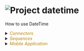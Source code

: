 
# ![](https://github.com/convertigo/convertigo/blob/develop/engine/src/com/twinsoft/convertigo/beans/core/images/project_color_16x16.png?raw=true "Project") datetime

How to use DateTime

<details><summary><span style="color:DarkGoldenRod"><i>Connectors</i></span></summary><blockquote><p>


## ![](https://github.com/convertigo/convertigo/blob/develop/engine/src/com/twinsoft/convertigo/beans/connectors/images/sqlconnector_color_16x16.png?raw=true "SqlConnector") void

void connector, replace or don't use it

<details><summary><span style="color:DarkGoldenRod"><i>Transactions</i></span></summary><blockquote><p>


### ![](https://github.com/convertigo/convertigo/blob/develop/engine/src/com/twinsoft/convertigo/beans/transactions/images/sqltransaction_color_16x16.png?raw=true "SqlTransaction") void

does nothing
</p></blockquote></details>
</p></blockquote></details>

<details><summary><span style="color:DarkGoldenRod"><i>Sequences</i></span></summary><blockquote><p>


## ![](https://github.com/convertigo/convertigo/blob/develop/engine/src/com/twinsoft/convertigo/beans/sequences/images/genericsequence_color_16x16.png?raw=true "GenericSequence") data_by_date

Returns the 'date' variable

<span style="color:DarkGoldenRod">Variables</span>

<table>
<tr>
<th>
name
</th>
<th>
comment
</th>
</tr>
<tr>
<td>
<img src="https://github.com/convertigo/convertigo/blob/develop/engine/src/com/twinsoft/convertigo/beans/variables/images/variable_color_16x16.png?raw=true "  alt="RequestableVariable" >&nbsp;date
</td>
<td>

</td>
</tr>
</table>

</p></blockquote></details>

<details><summary><span style="color:DarkGoldenRod"><i>Mobile Application</i></span></summary><blockquote><p>


## ![](https://github.com/convertigo/convertigo/blob/develop/engine/src/com/twinsoft/convertigo/beans/core/images/mobileapplication_color_16x16.png?raw=true "MobileApplication") Application

NGX DateTime component usage.

<details><summary><span style="color:DarkGoldenRod"><i>Pages</i></span></summary><blockquote><p>


<details><summary><b>Page_datetime_button</b> : <ul></summary><blockquote><p>


### ![](https://github.com/convertigo/convertigo/blob/develop/engine/src/com/twinsoft/convertigo/beans/ngx/components/images/pagecomponent_color_16x16.png?raw=true "PageComponent") Page_datetime_button

<ul>
<li>Use of custom tag ion-datetime-button.</li>
<li>Datetime picker is in a Modal component.</li>
<li>Date value bound to a global variable component ("my_picked_date").</li>
<li>Date value is used to call a sequence that returns the provided date when the close modal button is clicked.</li>
</ul>
<br/>
<img src="doc/ion_datetime_button_modal.png" />
</p></blockquote></details>

<details><summary><b>Page_datetime_popover</b> : <ul></summary><blockquote><p>


### ![](https://github.com/convertigo/convertigo/blob/develop/engine/src/com/twinsoft/convertigo/beans/ngx/components/images/pagecomponent_color_16x16.png?raw=true "PageComponent") Page_datetime_popover

<ul>
<li>DateTime picker displayed by clicking the input.</li>
<li>Datetime picker is in a Popover component.</li>
<li>Date value is formatted in the input field ("dd MMM yyyy").</li>
<li>Unformatted Date value is used to call a sequence that returns the provided date on "ionChange" event of the input item (my_date value is declared in the Page class).</li>
<li>DateTime "ionChange" event is used to display value in a Toast component.</li>
</ul>
<br/>
<img src="doc/input_popover.png" />
</p></blockquote></details>
</p></blockquote></details>
</p></blockquote></details>
